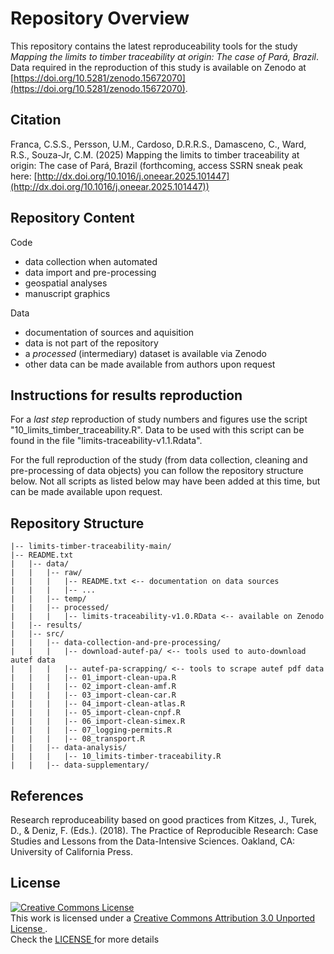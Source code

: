 
# Repository Overview

This repository contains the latest reproduceability tools for the study *Mapping the limits to timber traceability at origin: The case of Pará, Brazil*. Data required in the reproduction of this study is available on Zenodo at [https://doi.org/10.5281/zenodo.15672070](https://doi.org/10.5281/zenodo.15672070).

## Citation
Franca, C.S.S., Persson, U.M., Cardoso, D.R.R.S., Damasceno, C., Ward, R.S., Souza-Jr, C.M. (2025) Mapping the limits to timber traceability at origin: The case of Pará, Brazil (forthcoming, access SSRN sneak peak here: [http://dx.doi.org/10.1016/j.oneear.2025.101447](http://dx.doi.org/10.1016/j.oneear.2025.101447))

## Repository Content 

Code
- data collection when automated
- data import and pre-processing
- geospatial analyses
- manuscript graphics 

Data 
- documentation of sources and aquisition
- data is not part of the repository 
- a *processed* (intermediary) dataset is available via Zenodo 
- other data can be made available from authors upon request 

## Instructions for results reproduction

For a *last step* reproduction of study numbers and figures use the script "10_limits_timber_traceability.R". Data to be used with this script can be found in the file "limits-traceability-v1.1.Rdata".

For the full reproduction of the study (from data collection, cleaning and pre-processing of data objects) you can follow the repository structure below. Not all scripts as listed below may have been added at this time, but can be made available upon request.



## Repository Structure

```
|-- limits-timber-traceability-main/
|-- README.txt
|   |-- data/
|   |   |-- raw/
|   |   |   |-- README.txt <-- documentation on data sources
|   |   |   |-- ...
|   |   |-- temp/
|   |   |-- processed/
|   |   |   |-- limits-traceability-v1.0.RData <-- available on Zenodo
|   |-- results/
|   |-- src/
|   |   |-- data-collection-and-pre-processing/
|   |   |   |-- download-autef-pa/ <-- tools used to auto-download autef data
|   |   |   |-- autef-pa-scrapping/ <-- tools to scrape autef pdf data
|   |   |   |-- 01_import-clean-upa.R
|   |   |   |-- 02_import-clean-amf.R 
|   |   |   |-- 03_import-clean-car.R
|   |   |   |-- 04_import-clean-atlas.R
|   |   |   |-- 05_import-clean-cnpf.R
|   |   |   |-- 06_import-clean-simex.R
|   |   |   |-- 07_logging-permits.R
|   |   |   |-- 08_transport.R
|   |   |-- data-analysis/
|   |   |   |-- 10_limits-timber-traceability.R
|   |   |-- data-supplementary/

```

## References 

Research reproduceability based on good practices from Kitzes, J., Turek, D., & Deniz, F. (Eds.). (2018). The Practice of Reproducible Research: Case Studies and Lessons from the Data-Intensive Sciences. Oakland, CA: University of California Press. 


## License
<a rel="license" href="http://creativecommons.org/licenses/by/3.0/">
  <img alt="Creative Commons License" style="border-width:0" src="https://i.creativecommons.org/l/by/3.0/88x31.png" /> 
</a>
<br />
This work is licensed under a 
<a rel="license" href="http://creativecommons.org/licenses/by/3.0/">
  Creative Commons Attribution 3.0 Unported License
</a>.
<br />
Check the 
<a rel="license" href="https://github.com/carolsrto/illegality-risk-ns/blob/main/LICENSE">
LICENSE
</a> 
for more details

